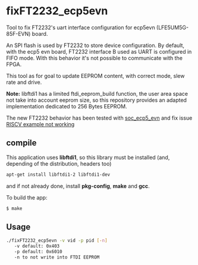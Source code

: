 # fixFT2232_ecp5evn
Tool to fix FT2232's uart interface configuration for ecp5evn (LFE5UM5G-85F-EVN) board.

An SPI flash is used by FT2232 to store device configuration. By default, with the ecp5 evn board, FT2232 interface B used as UART is configured in FIFO mode. With this behavior it's not possible to communicate with the FPGA.

This tool as for goal to update EEPROM content, with correct mode, slew rate and drive.

**Note:** libftdi1 has a limited ftdi_eeprom_build function, the user area space not take into account eeprom size, so this repository provides an adapted implementation dedicated to 256 Bytes EEPROM.

The new FT2232 behavior has been tested with
[soc_ecp5_evn](https://github.com/SymbiFlow/prjtrellis/tree/master/examples/soc_ecp5_evn)
and fix issue [RISCV example not working](https://github.com/SymbiFlow/prjtrellis/issues/83)

## compile

This application uses **libftdi1**, so this library must be installed (and, depending of the distribution, headers too)
```bash
apt-get install libftdi1-2 libftdi1-dev
```
and if not already done, install **pkg-config**, **make** and **gcc**.

To build the app:
```bash
$ make
```

## Usage
```bash
./fixFT2232_ecp5evn -v vid -p pid [-n]
   -v default: 0x403
   -p default: 0x6010
   -n to not write into FTDI EEPROM
```
